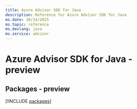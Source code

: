 ```yaml
---
title: Azure Advisor SDK for Java
description: Reference for Azure Advisor SDK for Java
ms.date: 10/14/2025
ms.topic: reference
ms.devlang: java
ms.service: advisor
---
```

# Azure Advisor SDK for Java - preview
## Packages - preview
[!INCLUDE [packages](advisor-index.md)]